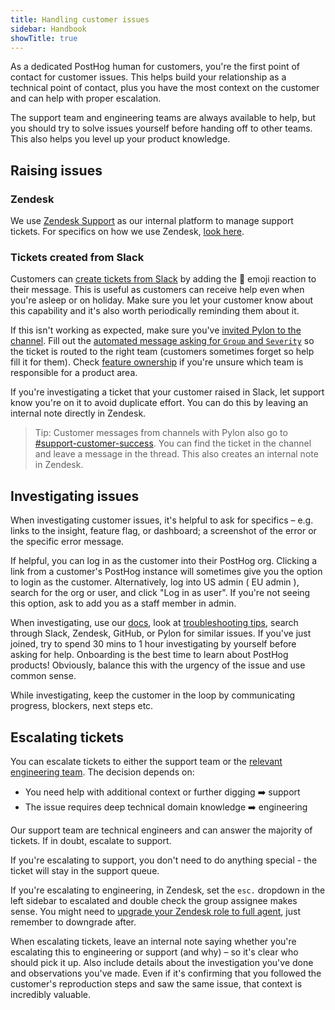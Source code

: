```yaml
---
title: Handling customer issues
sidebar: Handbook
showTitle: true
---
```

As a dedicated PostHog human for customers, you're the first point of contact for customer issues. This helps build your relationship as a technical point of contact, plus you have the most context on the customer and can help with proper escalation.

The support team and engineering teams are always available to help, but you should try to solve issues yourself before handing off to other teams. This also helps you level up your product knowledge.

## Raising issues

### Zendesk
We use [Zendesk Support](https://posthoghelp.zendesk.com/agent) as our internal platform to manage support tickets. For specifics on how we use Zendesk, [look here](/handbook/engineering/support-hero#how-do-i-use-zendesk).

### Tickets created from Slack
Customers can [create tickets from Slack](/handbook/engineering/support-hero#pylon-to-create-zendesk-tickets-from-slack-posts) by adding the 🎫 emoji reaction to their message. This is useful as customers can receive help even when you're asleep or on holiday. Make sure you let your customer know about this capability and it's also worth periodically reminding them about it.

If this isn't working as expected, make sure you've [invited Pylon to the channel](/handbook/growth/sales/slack-channels). Fill out the [automated message asking for `Group` and `Severity`](/handbook/engineering/support-hero#pylon-to-create-zendesk-tickets-from-slack-posts) so the ticket is routed to the right team (customers sometimes forget so help fill it for them). Check [feature ownership](/handbook/engineering/feature-ownership) if you're unsure which team is responsible for a product area. 

If you're investigating a ticket that your customer raised in Slack, let support know you're on it to avoid duplicate effort. You can do this by leaving an internal note directly in Zendesk. 

> Tip: Customer messages from channels with Pylon also go to [#support-customer-success](https://posthog.slack.com/archives/C05MUMZLC13). You can find the ticket in the channel and leave a message in the thread. This also creates an internal note in Zendesk.

## Investigating issues

When investigating customer issues, it's helpful to ask for specifics – e.g. links to the insight, feature flag, or dashboard; a screenshot of the error or the specific error message. 

If helpful, you can log in as the customer into their PostHog org. Clicking a link from a customer's PostHog instance will sometimes give you the option to login as the customer. Alternatively, log into <PrivateLink url="https://us.posthog.com/admin/"> US admin </PrivateLink> (<PrivateLink url="https://eu.posthog.com/admin/"> EU admin </PrivateLink>), search for the org or user, and click "Log in as user". If you're not seeing this option, ask <TeamMember name="Dana Zou" photo /> to add you as a staff member in admin.

When investigating, use our [docs](/docs), look at [troubleshooting tips](/handbook/support/troubleshooting-tips), search through Slack, Zendesk, GitHub, or Pylon for similar issues. If you've just joined, try to spend 30 mins to 1 hour investigating by yourself before asking for help. Onboarding is the best time to learn about PostHog products! Obviously, balance this with the urgency of the issue and use common sense.

While investigating, keep the customer in the loop by communicating progress, blockers, next steps etc.

## Escalating tickets

You can escalate tickets to either the support team or the [relevant engineering team](/handbook/engineering/feature-ownership). The decision depends on:
- You need help with additional context or further digging ➡️ support 
- The issue requires deep technical domain knowledge ➡️ engineering

Our support team are technical engineers and can answer the majority of tickets. If in doubt, escalate to support. 

If you're escalating to support, you don't need to do anything special - the ticket will stay in the support queue. 

If you're escalating to engineering, in Zendesk, set the `esc.` dropdown in the left sidebar to escalated and double check the group assignee makes sense. You might need to [upgrade your Zendesk role to full agent](/handbook/engineering/support-hero#i-cant-assign-tickets-or-make-public-replies), just remember to downgrade after. 

When escalating tickets, leave an internal note saying whether you're escalating this to engineering or support (and why) – so it's clear who should pick it up. Also include details about the investigation you've done and observations you've made. Even if it's confirming that you followed the customer's reproduction steps and saw the same issue, that context is incredibly valuable. 